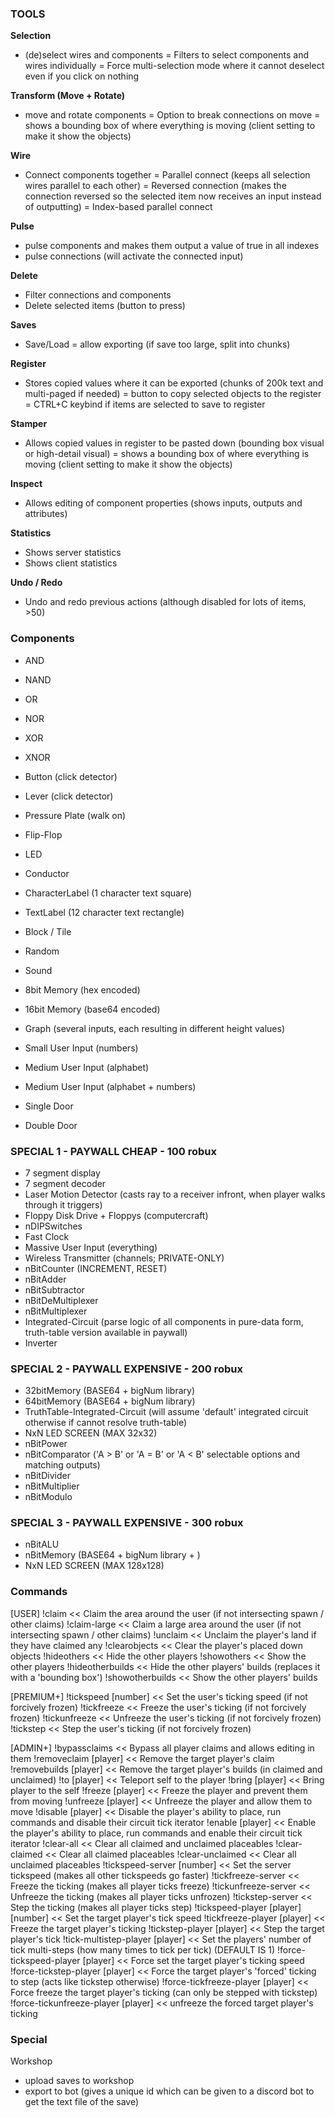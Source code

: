
### TOOLS

**Selection**
- (de)select wires and components
	= Filters to select components and wires individually
	= Force multi-selection mode where it cannot deselect even if you click on nothing

**Transform (Move + Rotate)**
- move and rotate components
	= Option to break connections on move
	= shows a bounding box of where everything is moving (client setting to make it show the objects)

**Wire**
- Connect components together
	= Parallel connect (keeps all selection wires parallel to each other)
	= Reversed connection (makes the connection reversed so the selected item now receives an input instead of outputting)
	= Index-based parallel connect

**Pulse**
- pulse components and makes them output a value of true in all indexes
- pulse connections (will activate the connected input)

**Delete**
- Filter connections and components
- Delete selected items (button to press)

**Saves**
- Save/Load
	= allow exporting (if save too large, split into chunks)

**Register**
- Stores copied values where it can be exported (chunks of 200k text and multi-paged if needed)
	= button to copy selected objects to the register
	= CTRL+C keybind if items are selected to save to register

**Stamper**
- Allows copied values in register to be pasted down (bounding box visual or high-detail visual)
	= shows a bounding box of where everything is moving (client setting to make it show the objects)

**Inspect**
- Allows editing of component properties (shows inputs, outputs and attributes)

**Statistics**
- Shows server statistics
- Shows client statistics

**Undo / Redo**
- Undo and redo previous actions (although disabled for lots of items, >50)

### Components

- AND
- NAND
- OR
- NOR
- XOR
- XNOR
- Button (click detector)
- Lever (click detector)
- Pressure Plate (walk on)
- Flip-Flop
- LED
- Conductor
- CharacterLabel (1 character text square)
- TextLabel (12 character text rectangle)
- Block / Tile
- Random
- Sound

- 8bit Memory (hex encoded)
- 16bit Memory (base64 encoded)
- Graph (several inputs, each resulting in different height values)
- Small User Input (numbers)
- Medium User Input (alphabet)
- Medium User Input (alphabet + numbers)
- Single Door
- Double Door

### SPECIAL 1 - PAYWALL CHEAP - 100 robux

- 7 segment display
- 7 segment decoder
- Laser Motion Detector (casts ray to a receiver infront, when player walks through it triggers)
- Floppy Disk Drive + Floppys (computercraft)
- nDIPSwitches
- Fast Clock
- Massive User Input (everything)
- Wireless Transmitter (channels; PRIVATE-ONLY)
- nBitCounter (INCREMENT, RESET)
- nBitAdder
- nBitSubtractor
- nBitDeMultiplexer
- nBitMultiplexer
- Integrated-Circuit (parse logic of all components in pure-data form, truth-table version available in paywall)
- Inverter

### SPECIAL 2 - PAYWALL EXPENSIVE - 200 robux

- 32bitMemory (BASE64 + bigNum library)
- 64bitMemory (BASE64 + bigNum library)
- TruthTable-Integrated-Circuit (will assume 'default' integrated circuit otherwise if cannot resolve truth-table)
- NxN LED SCREEN (MAX 32x32)
- nBitPower
- nBitComparator ('A > B' or 'A = B' or 'A < B' selectable options and matching outputs)
- nBitDivider
- nBitMultiplier
- nBitModulo

### SPECIAL 3 - PAYWALL EXPENSIVE - 300 robux

- nBitALU
- nBitMemory (BASE64 + bigNum library + )
- NxN LED SCREEN (MAX 128x128)

### Commands

[USER]
!claim									<< Claim the area around the user (if not intersecting spawn / other claims)
!claim-large							<< Claim a large area around the user (if not intersecting spawn / other claims)
!unclaim								<< Unclaim the player's land if they have claimed any
!clearobjects							<< Clear the player's placed down objects
!hideothers								<< Hide the other players
!showothers								<< Show the other players
!hideotherbuilds						<< Hide the other players' builds (replaces it with a 'bounding box')
!showotherbuilds						<< Show the other players' builds

[PREMIUM+]
!tickspeed [number]						<< Set the user's ticking speed (if not forcively frozen)
!tickfreeze								<< Freeze the user's ticking (if not forcively frozen)
!tickunfreeze							<< Unfreeze the user's ticking (if not forcively frozen)
!tickstep								<< Step the user's ticking (if not forcively frozen)

[ADMIN+]
!bypassclaims							<< Bypass all player claims and allows editing in them
!removeclaim [player]					<< Remove the target player's claim
!removebuilds [player]					<< Remove the target player's builds (in claimed and unclaimed)
!to [player]							<< Teleport self to the player
!bring [player]							<< Bring player to the self
!freeze [player]						<< Freeze the player and prevent them from moving
!unfreeze [player]						<< Unfreeze the player and allow them to move
!disable [player]						<< Disable the player's ability to place, run commands and disable their circuit tick iterator
!enable [player]						<< Enable the player's ability to place, run commands and enable their circuit tick iterator
!clear-all								<< Clear all claimed and unclaimed placeables
!clear-claimed							<< Clear all claimed placeables
!clear-unclaimed						<< Clear all unclaimed placeables
!tickspeed-server [number]				<< Set the server tickspeed (makes all other tickspeeds go faster)
!tickfreeze-server						<< Freeze the ticking (makes all player ticks freeze)
!tickunfreeze-server					<< Unfreeze the ticking (makes all player ticks unfrozen)
!tickstep-server						<< Step the ticking (makes all player ticks step)
!tickspeed-player [player] [number]		<< Set the target player's tick speed
!tickfreeze-player [player]				<< Freeze the target player's ticking
!tickstep-player [player]				<< Step the target player's tick
!tick-multistep-player [player]			<< Set the players' number of tick multi-steps (how many times to tick per tick) (DEFAULT IS 1)
!force-tickspeed-player [player]		<< Force set the target player's ticking speed
!force-tickstep-player [player]			<< Force the target player's 'forced' ticking to step (acts like tickstep otherwise)
!force-tickfreeze-player [player]		<< Force freeze the target player's ticking (can only be stepped with tickstep)
!force-tickunfreeze-player [player]		<< unfreeze the forced target player's ticking

### Special

Workshop
- upload saves to workshop
- export to bot (gives a unique id which can be given to a discord bot to get the text file of the save)
